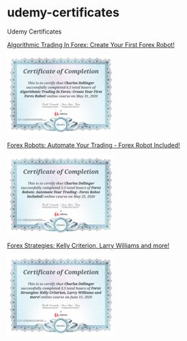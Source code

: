 # udemy-certificates
 Udemy Certificates

[Algorithmic Trading In Forex: Create Your First Forex Robot!](https://www.udemy.com/course/learn-mql4/)

<img src="jpgs/Algorithmic Trading In Forex- Create Your First Forex Robot!.jpg" alt="Algorithmic Trading In Forex- Create Your First Forex Robot!" style="width:50%">

[Forex Robots: Automate Your Trading - Forex Robot Included!](https://www.udemy.com/course/backtesting/)

<img src="jpgs/Forex Robots- Automate Your Trading - Forex Robot Included!.jpg" alt="Forex Robots: Automate Your Trading - Forex Robot Included!" style="width:50%">

[Forex Strategies: Kelly Criterion, Larry Williams and more!](https://www.udemy.com/course/money-management/)

<img src="jpgs/Forex Strategies- Kelly Criterion, Larry Williams and more!.jpg" alt="Forex Strategies- Kelly Criterion, Larry Williams and more!" style="width:50%">
